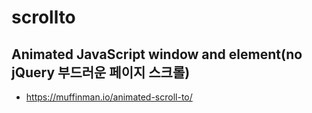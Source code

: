 # scrollto
## Animated JavaScript window and element(no jQuery 부드러운 페이지 스크롤)
- https://muffinman.io/animated-scroll-to/
